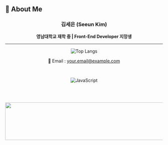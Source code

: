 ## 👋 About Me

<div align="center">

### 김세은 (Seeun Kim)  
**영남대학교 재학 중 | Front-End Developer 지망생**

---

![Top Langs](https://github-readme-stats.vercel.app/api/top-langs/?username=jaeho13&layout=compact)

📧 Email : your.email@example.com

<br/>

![JavaScript](https://img.shields.io/badge/javascript-%23323330.svg?style=for-the-badge&logo=javascript&logoColor=%23F7DF1E)

<br/><br/>

<a href="https://www.gitanimals.org/en_US?utm_medium=image&utm_source=seeeeeeeeun&utm_content=line">
  <img
    src="https://render.gitanimals.org/lines/seeeeeeeeun"
    width="600"
    height="120"
  />
</a>

</div>
